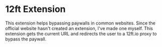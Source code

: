 # 12ft Extension
This extension helps bypassing paywalls in common websites. Since the official website hasn't created an extension, I've made one myself. This extension gets the current URL and redirects the user to a 12ft.io proxy to bypass the paywall.
